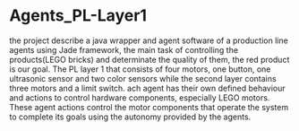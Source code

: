 # Agents_PL-Layer1
the project describe a java wrapper and agent software of  a production line agents using Jade framework,  the main task of controlling the products(LEGO bricks) and determinate the quality of them, the red product is our goal. The PL layer 1 that consists of four motors, one button, one ultrasonic sensor and two color sensors while the second layer contains three motors and a limit switch. ach agent has their own defined behaviour and actions to control hardware components, especially LEGO motors. These agent actions control the motor components that operate the system to complete its goals using the autonomy provided by the agents.
